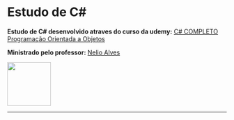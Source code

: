 # Estudo de C#
**Estudo de C#  desenvolvido atraves do curso da udemy:** <a href = "https://www.udemy.com/course/programacao-orientada-a-objetos-csharp/">C# COMPLETO Programação Orientada a Objetos</a>

**Ministrado pelo professor:** <a href = "https://www.youtube.com/c/DevSuperior/featured">Nelio Alves</a>


<img src = "https://growiz.com.br/wp-content/uploads/2020/08/kisspng-c-programming-language-logo-microsoft-visual-stud-atlas-portfolio-5b899192d7c600.1628571115357423548838.png" height="100">

---
